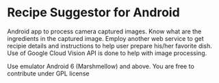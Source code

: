 # Recipe Suggestor for Android 
Android app to process camera captured images. Know what are the ingredients in the captured image. 
Employ another web service to get recipie details and instructions to help user prepare his/her favorite dish.
Use of Google Cloud Vision API is done to help with image processing. 

Use emulator Android 6 (Marshmellow) and above. You are free to contribute under GPL license
